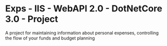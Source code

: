 # Exps - IIS - WebAPI 2.0 - DotNetCore 3.0 - Project
A project for maintaining information about personal expenses, controlling the flow of your funds and budget planning
